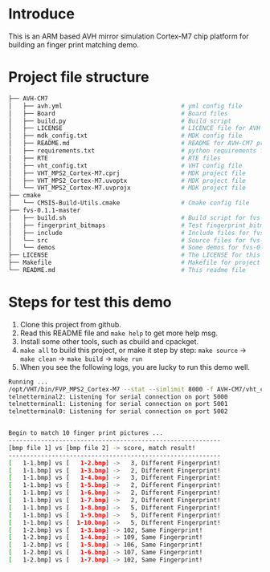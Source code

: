 
# Introduce

This is an ARM based AVH mirror simulation Cortex-M7 chip platform for building an finger print matching demo.

# Project file structure

```sh
├── AVH-CM7
│   ├── avh.yml 								# yml config file
│   ├── Board 									# Board files
│   ├── build.py 								# Build script
│   ├── LICENSE 		 						# LICENCE file for AVH-CM7				
│   ├── mdk_config.txt 							# MDK config file
│   ├── README.md 								# README for AVH-CM7 project
│   ├── requirements.txt 						# python requirements files
│   ├── RTE 									# RTE files
│   ├── vht_config.txt 							# VHT config file
│   ├── VHT_MPS2_Cortex-M7.cprj 				# MDK project file
│   ├── VHT_MPS2_Cortex-M7.uvoptx 				# MDK project file
│   └── VHT_MPS2_Cortex-M7.uvprojx 				# MDK project file
├── cmake
│   └── CMSIS-Build-Utils.cmake 				# Cmake config file
├── fvs-0.1.1-master
│   ├── build.sh 								# Build script for fvs-0.1.1-master project only
│   ├── fingerprint_bitmaps 					# Test fingerprint_bitmaps
│   ├── include 								# Include files for fvs-0.1.1-master component
│   └── src 									# Source files for fvs-0.1.1-master component
│   └── demos 									# Some demos for fvs-0.1.1-master component
├── LICENSE 									# The LICENSE for this project
├── Makefile									# Makefile for project building
└── README.md									# This readme file
```

# Steps for test this demo

1. Clone this project from github.
2. Read this README file and `make help` to get more help msg.
3. Install some other tools, such as cbuild and cpackget.
4. `make all` to build this project, or make it step by step: 
   `make source` -> `make clean` -> `make build` -> `make run`
5. When you see the following logs, you are lucky to run this demo well.

```sh
Running ...
/opt/VHT/bin/FVP_MPS2_Cortex-M7 --stat --simlimit 8000 -f AVH-CM7/vht_config.txt out/image.axf
telnetterminal2: Listening for serial connection on port 5000
telnetterminal1: Listening for serial connection on port 5001
telnetterminal0: Listening for serial connection on port 5002


Begin to match 10 finger print pictures ...
-----------------------------------------------------------
[bmp file 1] vs [bmp file 2] -> score, match result!
-----------------------------------------------------------
[   1-1.bmp] vs [   1-2.bmp] ->   3, Different Fingerprint!
[   1-1.bmp] vs [   1-3.bmp] ->   2, Different Fingerprint!
[   1-1.bmp] vs [   1-4.bmp] ->   3, Different Fingerprint!
[   1-1.bmp] vs [   1-5.bmp] ->   2, Different Fingerprint!
[   1-1.bmp] vs [   1-6.bmp] ->   2, Different Fingerprint!
[   1-1.bmp] vs [   1-7.bmp] ->   2, Different Fingerprint!
[   1-1.bmp] vs [   1-8.bmp] ->   5, Different Fingerprint!
[   1-1.bmp] vs [   1-9.bmp] ->   5, Different Fingerprint!
[   1-1.bmp] vs [  1-10.bmp] ->   5, Different Fingerprint!
[   1-2.bmp] vs [   1-3.bmp] -> 102, Same Fingerprint!
[   1-2.bmp] vs [   1-4.bmp] -> 109, Same Fingerprint!
[   1-2.bmp] vs [   1-5.bmp] -> 106, Same Fingerprint!
[   1-2.bmp] vs [   1-6.bmp] -> 107, Same Fingerprint!
[   1-2.bmp] vs [   1-7.bmp] -> 102, Same Fingerprint!

```
